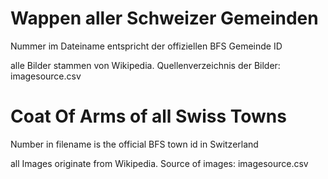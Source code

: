 # Wappen aller Schweizer Gemeinden
Nummer im Dateiname entspricht der offiziellen BFS Gemeinde ID

alle Bilder stammen von Wikipedia. Quellenverzeichnis der Bilder: imagesource.csv




# Coat Of Arms of all Swiss Towns 
Number in filename is the official BFS town id in Switzerland
 
all Images originate from Wikipedia. Source of images: imagesource.csv
